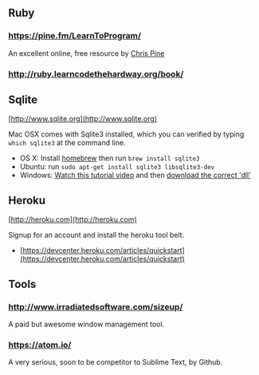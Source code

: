 ## Ruby

### https://pine.fm/LearnToProgram/

An excellent online, free resource by [Chris Pine][chris-pine]

### http://ruby.learncodethehardway.org/book/

## Sqlite

[http://www.sqlite.org](http://www.sqlite.org)

Mac OSX comes with Sqlite3 installed, which you can verified by typing `which sqlite3` at the command line.

  * OS X: Install [homebrew](https://github.com/Homebrew/homebrew/wiki/Installation) then run `brew install sqlite3`
  * Ubuntu: run `sudo apt-get install sqlite3 libsqlite3-dev`
  * Windows: [Watch this tutorial video](https://www.youtube.com/watch?v=VZ20Lh4zbRo) and then [download the correct 'dll'](http://www.sqlite.org/download.html)

## Heroku

[http://heroku.com](http://heroku.com)

Signup for an account and install the heroku tool belt.

* [https://devcenter.heroku.com/articles/quickstart](https://devcenter.heroku.com/articles/quickstart)

## Tools

### http://www.irradiatedsoftware.com/sizeup/

A paid but awesome window management tool.

### https://atom.io/

A very serious, soon to be competitor to Sublime Text, by Github.


[chris-pine]:https://github.com/chrispine
